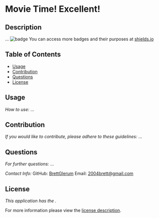 # Movie Time! Excellent!
## Description
...
![badge](https://img.shields.io/badge/license--brightorange)
You can access more badges and their purposes at [shields.io](https://shields.io)
## Table of Contents
  * [Usage](#usage)
  * [Contribution](#contribution)
  * [Questions](#questions)
  * [License](#license)
    
    
      
## Usage
  _How to use:_
  ...
      
## Contribution
  _If you would like to contribute, please adhere to these guidelines:_
  ...
      
## Questions
      
  _For further questions:_
  ...
  
  _Contact Info:_
  GitHub: [BrettGlerum](https://github.com/BrettGlerum)
  Email: [2004brett@gmail.com](mailto:2004brett@gmail.com)
    
## License
      
  _This application has the ._
      
  For more information please view the [license description]().
  
  
